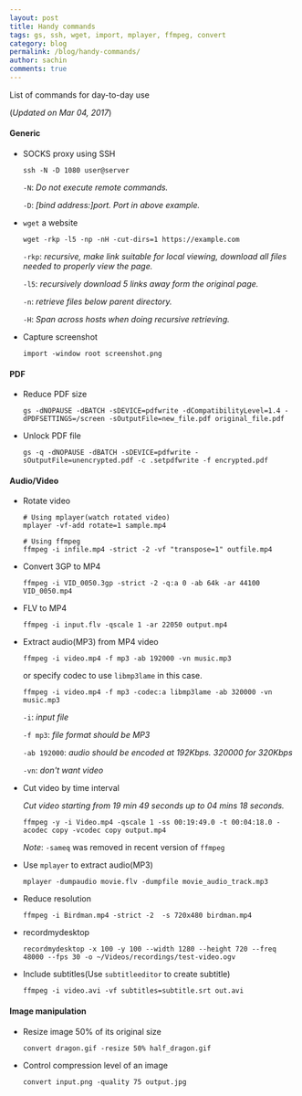 ```yaml
---
layout: post
title: Handy commands
tags: gs, ssh, wget, import, mplayer, ffmpeg, convert
category: blog
permalink: /blog/handy-commands/
author: sachin
comments: true
---
```


List of commands for day-to-day use

(*Updated on Mar 04, 2017*)

#### Generic

* SOCKS proxy using SSH

  ```
  ssh -N -D 1080 user@server
  ```

  `-N`: *Do not execute remote commands.*

  `-D`: *[bind address:]port. Port in above example.*


* `wget` a website

  ```
  wget -rkp -l5 -np -nH -cut-dirs=1 https://example.com
  ```

  `-rkp`: *recursive, make link suitable for local viewing, download
all files needed to properly view the page.*

  `-l5`: *recursively download 5 links away form the original page.*

  `-n`: *retrieve files below parent directory.*

  `-H`: *Span across hosts when doing recursive retrieving.*

* Capture screenshot

  ```
  import -window root screenshot.png
  ```

#### PDF

* Reduce PDF size

  ```
  gs -dNOPAUSE -dBATCH -sDEVICE=pdfwrite -dCompatibilityLevel=1.4 -dPDFSETTINGS=/screen -sOutputFile=new_file.pdf original_file.pdf
  ```

* Unlock PDF file

  ```
  gs -q -dNOPAUSE -dBATCH -sDEVICE=pdfwrite -sOutputFile=unencrypted.pdf -c .setpdfwrite -f encrypted.pdf
  ```

#### Audio/Video

* Rotate video

  ```
  # Using mplayer(watch rotated video)
  mplayer -vf-add rotate=1 sample.mp4

  # Using ffmpeg
  ffmpeg -i infile.mp4 -strict -2 -vf "transpose=1" outfile.mp4
  ```

* Convert 3GP to MP4

  ```
  ffmpeg -i VID_0050.3gp -strict -2 -q:a 0 -ab 64k -ar 44100 VID_0050.mp4
  ```

* FLV to MP4

  ```
  ffmpeg -i input.flv -qscale 1 -ar 22050 output.mp4
  ```

* Extract audio(MP3) from MP4 video

  ```
  ffmpeg -i video.mp4 -f mp3 -ab 192000 -vn music.mp3
  ```

  or specify codec to use `libmp3lame` in this case.

  ```
  ffmpeg -i video.mp4 -f mp3 -codec:a libmp3lame -ab 320000 -vn music.mp3
  ```

  `-i`: *input file*

  `-f mp3`: *file format should be MP3*

  `-ab 192000`: *audio should be encoded at 192Kbps. 320000 for 320Kbps*

  `-vn`: *don't want video*


* Cut video by time interval

  *Cut video starting from 19 min 49 seconds up to 04 mins 18 seconds.*

  ```
  ffmpeg -y -i Video.mp4 -qscale 1 -ss 00:19:49.0 -t 00:04:18.0 -acodec copy -vcodec copy output.mp4
  ```

  _Note_: `-sameq` was removed in recent version of `ffmpeg`

* Use `mplayer` to extract audio(MP3)

  ```
  mplayer -dumpaudio movie.flv -dumpfile movie_audio_track.mp3
  ```

* Reduce resolution

  ```
  ffmpeg -i Birdman.mp4 -strict -2  -s 720x480 birdman.mp4
  ```

* recordmydesktop

  ```
  recordmydesktop -x 100 -y 100 --width 1280 --height 720 --freq 48000 --fps 30 -o ~/Videos/recordings/test-video.ogv
  ```

* Include subtitles(Use `subtitleeditor` to create subtitle)

  ```
  ffmpeg -i video.avi -vf subtitles=subtitle.srt out.avi
  ```

#### Image manipulation

* Resize image 50% of its original size

  ```
  convert dragon.gif -resize 50% half_dragon.gif
  ```

* Control compression level of an image

  ```
  convert input.png -quality 75 output.jpg
  ```

